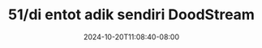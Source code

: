 --- 
title: "51/di entot adik sendiri  DoodStream"
description: "    51/di entot adik sendiri  DoodStream ig   new"
date: 2024-10-20T11:08:40-08:00
file_code: "finv7atl5pjw"
draft: false
cover: "53aqdc3w48e0zs7z.jpg"
tags: ["entot", "adik", "sendiri", "DoodStream", "bokep-indo", "bokep-viral", "bokep-ig"]
length: 174
fld_id: "1398457"
foldername: "Adik sendiri"
categories: ["Adik sendiri"]
views: 93
---